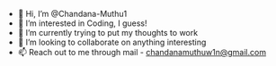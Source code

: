 - 👋 Hi, I’m @Chandana-Muthu1
- 👀 I’m interested in Coding, I guess!
- 🌱 I’m currently trying to put my thoughts to work 
- 💞️ I’m looking to collaborate on anything interesting 
- 📫 Reach out to me through mail - chandanamuthuw1n@gmail.com

<!---
Chandana-Muthu1/Chandana-Muthu1 is a ✨ special ✨ repository because its `README.md` (this file) appears on your GitHub profile.
You can click the Preview link to take a look at your changes.
--->
